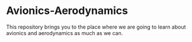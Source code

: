 # Avionics-Aerodynamics
This repository brings you to the place where we are going to learn about avionics and aerodynamics as much as we can.
